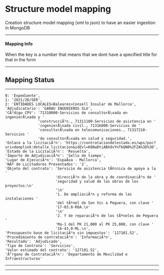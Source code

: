 # **Structure model mapping**
Creation structure model mapping (xml to json) to have an easier ingestion in MongoDB

---------------------

#### Mapping Info

When the key is a number that means that we dont have a specified title for that in the form

---------------------

## Mapping Status

---------------------
    0: 'Expediente',
    1: '2021/26/SER',
    2: 'ENTIDADES LOCALES>Baleares>Consell Insular de Mallorca',
    'Adjudicatario': 'GARAU INGENIEROS SLU',
    'CÃ³digo CPV': '71310000-Servicios de consultorÃ\xada en ingenierÃ\xada y '
                   'construcciÃ³n., 71311100-Servicios de asistencia en '
                   'ingenierÃ\xada civil., 71316000-Servicios de '
                   'consultorÃ\xada en telecomunicaciones., 71317210-Servicios '
                   'de consultorÃ\xada en salud y seguridad.',
    'Enlace a la licitaciÃ³n': 'https://contrataciondelestado.es/wps/poc?uri=deeplink:detalle_licitacion&idEvl=K08wDtiABXdvYnTkQN0%2FZA%3D%3D',
    'Estado de la LicitaciÃ³n': 'Resuelta',
    'Importe de AdjudicaciÃ³n': 'Sello de tiempo',
    'Lugar de EjecuciÃ³n': 'EspaÃ±a - Mallorca',
    'NÂº de Licitadores Presentados': '2',
    'Objeto del contrato': 'Servicio de asistencia tÃ©cnica de apoyo a la '
                           'direcciÃ³n de la obra y de coordinaciÃ³n de '
                           'seguridad y salud de las obras de los proyectos:\n'
                           '\n'
                           '1. De ampliaciÃ³n y reforma de las instalaciones '
                           'del tÃºnel de Son Vic a Peguera, con clave '
                           '17-03.0-ROA.\n'
                           '\n'
                           '2. Y de reparaciÃ³n de los tÃºneles de Peguera '
                           'Ma-1 del PK 21,000 al PK 25,000, con clave '
                           '16-43.0-ML.\n',
    'Presupuesto base de licitaciÃ³n sin impuestos': '127101.52',
    'Procedimiento de contrataciÃ³n': 'InformaciÃ³n',
    'Resultado': 'Adjudicado',
    'Tipo de Contrato': 'Servicios',
    'Valor estimado del contrato': '127101.52',
    'Ã“rgano de ContrataciÃ³n': 'Departamento de Movilidad e Infraestructuras'
---------------------



    
---------------------
